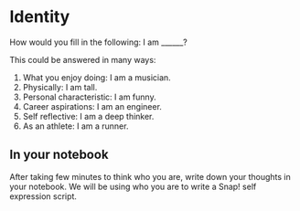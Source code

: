 # Identity

How would you fill in the following: I am ______?

This could be answered in many ways:

1. What you enjoy doing: I am a musician.
2. Physically: I am tall.
3. Personal characteristic: I am funny.
4. Career aspirations: I am an engineer.
5. Self reflective: I am a deep thinker.
6. As an athlete: I am a runner.

## In your notebook

After taking few minutes to think who you are, write down your thoughts in your notebook. We will be using who you are to write a Snap! self expression script.
